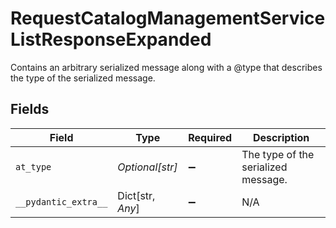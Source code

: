 # RequestCatalogManagementServiceListResponseExpanded

Contains an arbitrary serialized message along with a @type that describes the type of the serialized message.


## Fields

| Field                               | Type                                | Required                            | Description                         |
| ----------------------------------- | ----------------------------------- | ----------------------------------- | ----------------------------------- |
| `at_type`                           | *Optional[str]*                     | :heavy_minus_sign:                  | The type of the serialized message. |
| `__pydantic_extra__`                | Dict[str, *Any*]                    | :heavy_minus_sign:                  | N/A                                 |